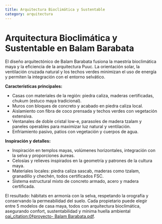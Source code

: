 ```yaml
---
title: Arquitectura Bioclimática y Sustentable
category: arquitectura
---
```


# Arquitectura Bioclimática y Sustentable en Balam Barabata

El diseño arquitectónico de Balam Barabata fusiona la maestría bioclimática maya y la eficiencia de la arquitectura Puuc. La orientación solar, la ventilación cruzada natural y los techos verdes minimizan el uso de energía y permiten la integración con el entorno selvático.

**Características principales:**
- Casas con materiales de la región: piedra caliza, maderas certificadas, chukum (estuco maya tradicional).
- Muros con bloques de concreto y acabado en piedra caliza local.
- Aislamiento con fibra de coco prensada y techos verdes con vegetación extensiva.
- Ventanales de doble cristal low-e, parasoles de madera tzalam y paneles operables para maximizar luz natural y ventilación.
- Enfriamiento pasivo, patios con vegetación y cuerpos de agua.

**Inspiración y detalles:**
- Inspiración en templos mayas, volúmenes horizontales, integración con la selva y proporciones áureas.
- Celosías y relieves inspirados en la geometría y patrones de la cultura maya.
- Materiales locales: piedra caliza sascab, maderas como tzalam, granadillo y chechén, todos certificados FSC.
- Sistema estructural mixto de concreto armado, acero y madera certificada.

El resultado: hábitats en armonía con la selva, respetando la orografía y conservando la permeabilidad del suelo. Cada propietario puede elegir entre 5 modelos de casa maya, todos con arquitectura bioclimática, asegurando confort, sustentabilidad y mínima huella ambiental [oai_citation:0‡proyecto- Balam Barabata.pdf](file-service://file-KrYu1tDwaMsagwhZqDeD4W).